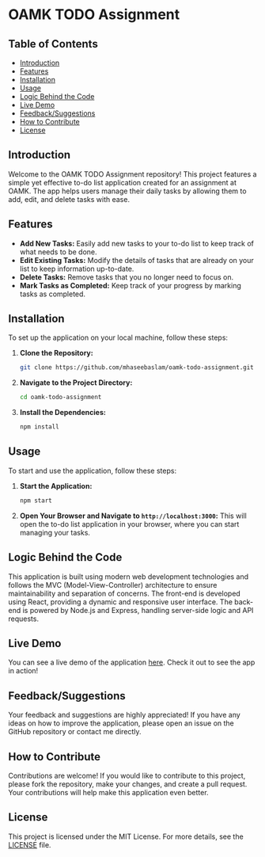 # OAMK TODO Assignment

## Table of Contents

- [Introduction](#introduction)
- [Features](#features)
- [Installation](#installation)
- [Usage](#usage)
- [Logic Behind the Code](#logic-behind-the-code)
- [Live Demo](#live-demo)
- [Feedback/Suggestions](#feedbacksuggestions)
- [How to Contribute](#how-to-contribute)
- [License](#license)

## Introduction

Welcome to the OAMK TODO Assignment repository! This project features a simple yet effective to-do list application created for an assignment at OAMK. The app helps users manage their daily tasks by allowing them to add, edit, and delete tasks with ease.

## Features

- **Add New Tasks:** Easily add new tasks to your to-do list to keep track of what needs to be done.
- **Edit Existing Tasks:** Modify the details of tasks that are already on your list to keep information up-to-date.
- **Delete Tasks:** Remove tasks that you no longer need to focus on.
- **Mark Tasks as Completed:** Keep track of your progress by marking tasks as completed.

## Installation

To set up the application on your local machine, follow these steps:

1. **Clone the Repository:**

    ```bash
    git clone https://github.com/mhaseebaslam/oamk-todo-assignment.git
    ```

2. **Navigate to the Project Directory:**

    ```bash
    cd oamk-todo-assignment
    ```

3. **Install the Dependencies:**

    ```bash
    npm install
    ```

## Usage

To start and use the application, follow these steps:

1. **Start the Application:**

    ```bash
    npm start
    ```

2. **Open Your Browser and Navigate to `http://localhost:3000`:** This will open the to-do list application in your browser, where you can start managing your tasks.

## Logic Behind the Code

This application is built using modern web development technologies and follows the MVC (Model-View-Controller) architecture to ensure maintainability and separation of concerns. The front-end is developed using React, providing a dynamic and responsive user interface. The back-end is powered by Node.js and Express, handling server-side logic and API requests.

## Live Demo

You can see a live demo of the application [here](https://mhaseebaslam.github.io/oamk-todo-assignment/). Check it out to see the app in action!

## Feedback/Suggestions

Your feedback and suggestions are highly appreciated! If you have any ideas on how to improve the application, please open an issue on the GitHub repository or contact me directly.

## How to Contribute

Contributions are welcome! If you would like to contribute to this project, please fork the repository, make your changes, and create a pull request. Your contributions will help make this application even better.

## License

This project is licensed under the MIT License. For more details, see the [LICENSE](LICENSE) file.
